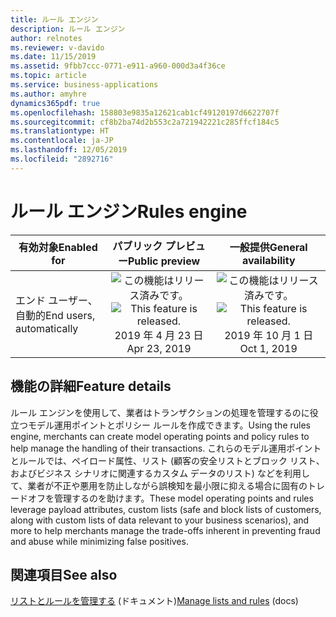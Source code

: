 ```yaml
---
title: ルール エンジン
description: ルール エンジン
author: relnotes
ms.reviewer: v-davido
ms.date: 11/15/2019
ms.assetid: 9fbb7ccc-0771-e911-a960-000d3a4f36ce
ms.topic: article
ms.service: business-applications
ms.author: amyhre
dynamics365pdf: true
ms.openlocfilehash: 158803e9835a12621cab1cf49120197d6622707f
ms.sourcegitcommit: cf8b2ba74d2b553c2a721942221c285ffcf184c5
ms.translationtype: HT
ms.contentlocale: ja-JP
ms.lasthandoff: 12/05/2019
ms.locfileid: "2892716"
---
```

# <a name="rules-engine"></a><span data-ttu-id="90316-103">ルール エンジン</span><span class="sxs-lookup"><span data-stu-id="90316-103">Rules engine</span></span>


| <span data-ttu-id="90316-104">有効対象</span><span class="sxs-lookup"><span data-stu-id="90316-104">Enabled for</span></span>    |  <span data-ttu-id="90316-105">パブリック プレビュー</span><span class="sxs-lookup"><span data-stu-id="90316-105">Public preview</span></span> | <span data-ttu-id="90316-106">一般提供</span><span class="sxs-lookup"><span data-stu-id="90316-106">General availability</span></span> | 
| ---------- | :----------: |:----------: |
|<span data-ttu-id="90316-107">エンド ユーザー、自動的</span><span class="sxs-lookup"><span data-stu-id="90316-107">End users, automatically</span></span>|<span data-ttu-id="90316-108">![この機能はリリース済みです。](/dynamics365-release-plan/media/green-checkmark.png "この機能はリリース済みです。")</span><span class="sxs-lookup"><span data-stu-id="90316-108">![This feature is released.](/dynamics365-release-plan/media/green-checkmark.png "This feature is released.")</span></span> <span data-ttu-id="90316-109">2019 年 4 月 23 日</span><span class="sxs-lookup"><span data-stu-id="90316-109">Apr 23, 2019</span></span>| <span data-ttu-id="90316-110">![この機能はリリース済みです。](/dynamics365-release-plan/media/green-checkmark.png "この機能はリリース済みです。")</span><span class="sxs-lookup"><span data-stu-id="90316-110">![This feature is released.](/dynamics365-release-plan/media/green-checkmark.png "This feature is released.")</span></span> <span data-ttu-id="90316-111">2019 年 10 月 1 日</span><span class="sxs-lookup"><span data-stu-id="90316-111">Oct 1, 2019</span></span>|






## <a name="feature-details"></a><span data-ttu-id="90316-112">機能の詳細</span><span class="sxs-lookup"><span data-stu-id="90316-112">Feature details</span></span>
<!--feature detail start -->
<span data-ttu-id="90316-113">ルール エンジンを使用して、業者はトランザクションの処理を管理するのに役立つモデル運用ポイントとポリシー ルールを作成できます。</span><span class="sxs-lookup"><span data-stu-id="90316-113">Using the rules engine, merchants can create model operating points and policy rules to help manage the handling of their transactions.</span></span> <span data-ttu-id="90316-114">これらのモデル運用ポイントとルールでは、ペイロード属性、リスト (顧客の安全リストとブロック リスト、およびビジネス シナリオに関連するカスタム データのリスト) などを利用して、業者が不正や悪用を防止しながら誤検知を最小限に抑える場合に固有のトレードオフを管理するのを助けます。</span><span class="sxs-lookup"><span data-stu-id="90316-114">These model operating points and rules leverage payload attributes, custom lists (safe and block lists of customers, along with custom lists of data relevant to your business scenarios), and more to help merchants manage the trade-offs inherent in preventing fraud and abuse while minimizing false positives.</span></span>
<!--feature detail end -->










## <a name="see-also"></a><span data-ttu-id="90316-115">関連項目</span><span class="sxs-lookup"><span data-stu-id="90316-115">See also</span></span>

<span data-ttu-id="90316-116">[リストとルールを管理する](https://docs.microsoft.com/dynamics365/fraud-protection/lists-rules) (ドキュメント)</span><span class="sxs-lookup"><span data-stu-id="90316-116">[Manage lists and rules](https://docs.microsoft.com/dynamics365/fraud-protection/lists-rules) (docs)</span></span>
